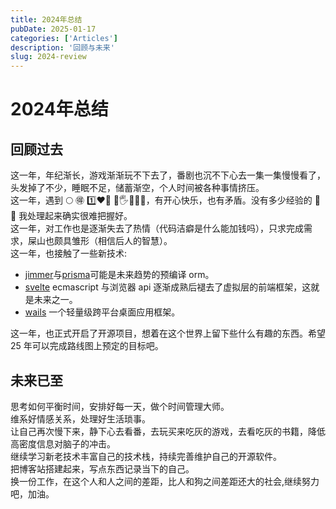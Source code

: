 ```yaml
---
title: 2024年总结
pubDate: 2025-01-17
categories: ['Articles']
description: '回顾与未来'
slug: 2024-review
---
```


# 2024年总结

## 回顾过去

这一年，年纪渐长，游戏渐渐玩不下去了，番剧也沉不下心去一集一集慢慢看了，头发掉了不少，睡眠不足，储蓄渐空，个人时间被各种事情挤压。  
这一年，遇到 🌕 🉐 1️⃣❤🧑 💯🖐❌🐘🍐，有开心快乐，也有矛盾。没有多少经验的 🐀🐀 我处理起来确实很难把握好。  
这一年，对工作也是逐渐失去了热情（代码洁癖是什么能加钱吗），只求完成需求，屎山也颇具雏形（相信后人的智慧）。  
这一年，也接触了一些新技术:

- [jimmer](https://babyfish-ct.github.io/jimmer-doc/zh/)与[prisma](https://www.prisma.io/)可能是未来趋势的预编译 orm。
- [svelte](https://svelte.dev/) ecmascript 与浏览器 api 逐渐成熟后褪去了虚拟层的前端框架，这就是未来之一。
- [wails](https://wails.io/zh-Hans/) 一个轻量级跨平台桌面应用框架。

这一年，也正式开启了开源项目，想着在这个世界上留下些什么有趣的东西。希望 25 年可以完成路线图上预定的目标吧。  

## 未来已至

思考如何平衡时间，安排好每一天，做个时间管理大师。  
维系好情感关系，处理好生活琐事。  
让自己再次慢下来，静下心去看番，去玩买来吃灰的游戏，去看吃灰的书籍，降低高密度信息对脑子的冲击。  
继续学习新老技术丰富自己的技术栈，持续完善维护自己的开源软件。  
把博客站搭建起来，写点东西记录当下的自己。  
换一份工作，在这个人和人之间的差距，比人和狗之间差距还大的社会,继续努力吧，加油。  
